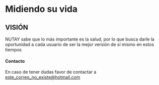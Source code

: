 # Midiendo su vida

## VISIÓN
NUTAY sabe que lo más importante es la salud, por lo que busca darle la oportunidad a cada usuario de ser la mejor versión de sí mismo en estos tiempos

#### Contacto
En caso de tener dudas favor de contactar a [este_correo_no_existe@hotmail.com](outlook.com)
